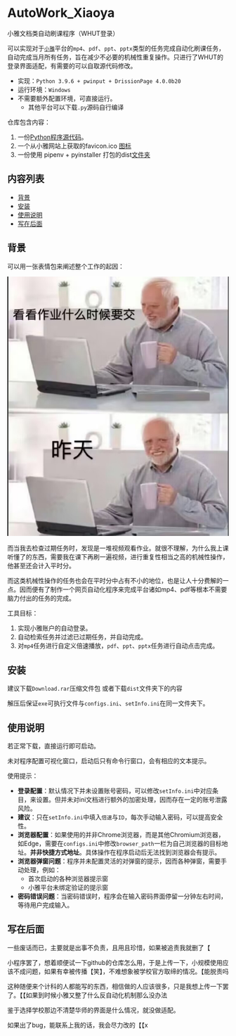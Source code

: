 # AutoWork_Xiaoya 

小雅文档类自动刷课程序（WHUT登录）

可以实现对于[`小雅`](https://ccnu.ai-augmented.com/app/jx-web/)平台的`mp4`、`pdf`、`ppt`、`pptx`类型的任务完成自动化刷课任务，自动完成当月所有任务，旨在减少不必要的机械性重复操作。只进行了WHUT的登录界面适配，有需要的可以自取源代码修改。

- 实现：`Python 3.9.6 + pwinput + DrissionPage 4.0.0b20`
- 运行环境：`Windows`
- 不需要额外配置环境，可直接运行。
  - 其他平台可以下载`.py`源码自行编译

仓库包含内容：

1. 一份[Python程序源代码](AutoWork_Xiaoya.py)。
2. 一个从小雅网站上获取的favicon.ico [图标](favicon.ico)
3. 一份使用 pipenv + pyinstaller 打包的dist[文件夹](dist)

## 内容列表<!-- omit in toc -->
- [背景](#背景)
- [安装](#安装)
- [使用说明](#使用说明)
- [写在后面](#写在后面)

## 背景

可以用一张表情包来阐述整个工作的起因：

![怎么个事](why.jpg)

而当我去检查过期任务时，发现是一堆视频观看作业。就很不理解，为什么我上课听懂了的东西，需要我在课下再刷一遍视频，进行重复性相当之高的机械性操作，他甚至还会计入平时分。

而这类机械性操作的任务也会在平时分中占有不小的地位，也是让人十分费解的一点。因而便有了制作一个网页自动化程序来完成平台诸如mp4、pdf等根本不需要脑力付出的任务的完成。


工具目标：

1. 实现小雅账户的自动登录。
2. 自动检索任务并过滤已过期任务，并自动完成。
3. 对`mp4`任务进行自定义倍速播放，`pdf`、`ppt`、`pptx`任务进行自动点击完成。

## 安装

建议下载`Download.rar`压缩文件包
或者下载`dist`文件夹下的内容

解压后保证`exe`可执行文件与`configs.ini`、`setInfo.ini`在同一文件夹下。

## 使用说明

若正常下载，直接运行即可启动。

未对程序配置可视化窗口，启动后只有命令行窗口，会有相应的文本提示。

使用提示：
- **登录配置**：默认情况下并未设置账号密码，可以修改`setInfo.ini`中对应条目，来设置。但并未对ini文档进行额外的加密处理，因而存在一定的账号泄露风险。
- **建议**：只在`setInfo.ini`中填入`倍速`与`ID`，每次手动输入密码，可以提高安全性。
- **浏览器配置**：如果使用的并非Chrome浏览器，而是其他Chromium浏览器，如Edge，需要在`configs.ini`中修改`browser_path`一栏为自己浏览器的目标地址。**并非快捷方式地址**。具体操作在程序启动后无法找到浏览器会有提示。
- **浏览器弹窗问题**：程序并未配置灵活的对弹窗的提示，因而各种弹窗，需要手动处理，例如：
  - 首次启动的各种浏览器提示窗
  - 小雅平台未绑定验证的提示窗
- **密码错误问题**：当密码错误时，程序会在输入密码界面停留一分钟左右时间，等待用户完成输入。

## 写在后面

一些废话而已，主要就是出事不负责，且用且珍惜，如果被追责我就删了【

小程序罢了，想着顺便试一下github的仓库怎么用，于是上传一下，小规模使用应该不成问题，如果有幸被传播【笑】，不难想象被学校官方取缔的情况。【能脱责吗

这种随便来个计科的人都能写的东西，相信做的人应该很多，只是我想上传一下罢了。【【如果到时候小雅又整了什么反自动化机制那么没办法

鉴于选择学校那边不清楚华师的界面是什么情况，就没做适配。

如果出了bug，能联系上我的话，我会尽力改的【【x
